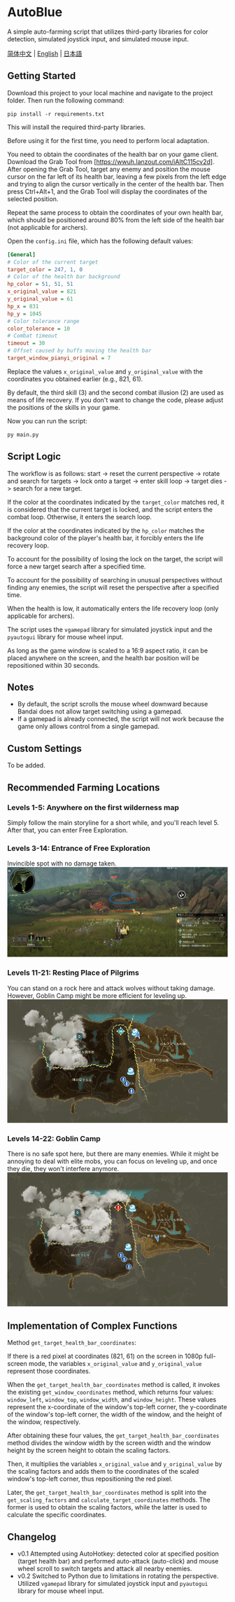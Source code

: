 # AutoBlue

A simple auto-farming script that utilizes third-party libraries for color detection, simulated joystick input, and simulated mouse input.

[简体中文](README.zh-CN.md) | [English](README.md) | [日本語](README.jp.md)

## Getting Started

Download this project to your local machine and navigate to the project folder. Then run the following command:

```
pip install -r requirements.txt
```

This will install the required third-party libraries.

Before using it for the first time, you need to perform local adaptation.

You need to obtain the coordinates of the health bar on your game client. Download the Grab Tool from [https://wwuh.lanzout.com/iAItC115cv2d]. After opening the Grab Tool, target any enemy and position the mouse cursor on the far left of its health bar, leaving a few pixels from the left edge and trying to align the cursor vertically in the center of the health bar. Then press Ctrl+Alt+1, and the Grab Tool will display the coordinates of the selected position.

Repeat the same process to obtain the coordinates of your own health bar, which should be positioned around 80% from the left side of the health bar (not applicable for archers). 

Open the `config.ini` file, which has the following default values:

```ini
[General]
# Color of the current target
target_color = 247, 1, 0
# Color of the health bar background
hp_color = 51, 51, 51
x_original_value = 821
y_original_value = 61
hp_x = 831
hp_y = 1045
# Color tolerance range
color_tolerance = 10
# Combat timeout
timeout = 30
# Offset caused by buffs moving the health bar
target_window_pianyi_original = 7
```

Replace the values `x_original_value` and `y_original_value` with the coordinates you obtained earlier (e.g., 821, 61).

By default, the third skill (3) and the second combat illusion (2) are used as means of life recovery. If you don't want to change the code, please adjust the positions of the skills in your game.

Now you can run the script:

```python
py main.py
```

## Script Logic

The workflow is as follows: start -> reset the current perspective -> rotate and search for targets -> lock onto a target -> enter skill loop -> target dies -> search for a new target.

If the color at the coordinates indicated by the `target_color` matches red, it is considered that the current target is locked, and the script enters the combat loop. Otherwise, it enters the search loop.

If the color at the coordinates indicated by the `hp_color` matches the background color of the player's health bar, it forcibly enters the life recovery loop.

To account for the possibility of losing the lock on the target, the script will force a new target search after a specified time.

To account for the possibility of searching in unusual perspectives without finding any enemies, the script will reset the perspective after a specified time.

When the health is low, it automatically enters the life recovery loop (only applicable for archers).

The script uses the `vgamepad` library for simulated joystick input and the `pyautogui` library for mouse wheel input.

As long as the game window is scaled to a 16:9 aspect ratio, it can be placed anywhere on the screen, and the health bar position will be repositioned within 30 seconds.

## Notes

- By default, the script scrolls the mouse wheel downward because Bandai does not allow target switching using a gamepad.
- If a gamepad is already connected, the script will not work because the game only allows control from a single gamepad.

## Custom Settings

To be added.



## Recommended Farming Locations

### Levels 1-5: Anywhere on the first wilderness map
Simply follow the main storyline for a short while, and you'll reach level 5. After that, you can enter Free Exploration.

### Levels 3-14: Entrance of Free Exploration
Invincible spot with no damage taken.
![img](https://raw.githubusercontent.com/lingyun67/AutoBlue/main/img/3-14.png)

### Levels 11-21: Resting Place of Pilgrims
You can stand on a rock here and attack wolves without taking damage. However, Goblin Camp might be more efficient for leveling up.
![img](https://raw.githubusercontent.com/lingyun67/AutoBlue/main/img/11-21.png)

### Levels 14-22: Goblin Camp
There is no safe spot here, but there are many enemies. While it might be annoying to deal with elite mobs, you can focus on leveling up, and once they die, they won't interfere anymore.
![img](https://raw.githubusercontent.com/lingyun67/AutoBlue/main/img/14-22.png)

## Implementation of Complex Functions

Method `get_target_health_bar_coordinates`:

If there is a red pixel at coordinates (821, 61) on the screen in 1080p full-screen mode, the variables `x_original_value` and `y_original_value` represent those coordinates.

When the `get_target_health_bar_coordinates` method is called, it invokes the existing `get_window_coordinates` method, which returns four values: `window_left`, `window_top`, `window_width`, and `window_height`. These values represent the x-coordinate of the window's top-left corner, the y-coordinate of the window's top-left corner, the width of the window, and the height of the window, respectively.

After obtaining these four values, the `get_target_health_bar_coordinates` method divides the window width by the screen width and the window height by the screen height to obtain the scaling factors.

Then, it multiplies the variables `x_original_value` and `y_original_value` by the scaling factors and adds them to the coordinates of the scaled window's top-left corner, thus repositioning the red pixel.

Later, the `get_target_health_bar_coordinates` method is split into the `get_scaling_factors` and `calculate_target_coordinates` methods. The former is used to obtain the scaling factors, while the latter is used to calculate the specific coordinates.

## Changelog

- v0.1 Attempted using AutoHotkey: detected color at specified position (target health bar) and performed auto-attack (auto-click) and mouse wheel scroll to switch targets and attack all nearby enemies.
- v0.2 Switched to Python due to limitations in rotating the perspective. Utilized `vgamepad` library for simulated joystick input and `pyautogui` library for mouse wheel input.
